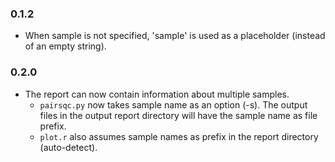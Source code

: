 ### 0.1.2
  * When sample is not specified, 'sample' is used as a placeholder (instead of an empty string).

### 0.2.0
* The report can now contain information about multiple samples.
  * `pairsqc.py` now takes sample name as an option (-s). The output files in the output report directory will have the sample name as file prefix.
  * `plot.r` also assumes sample names as prefix in the report directory (auto-detect).
